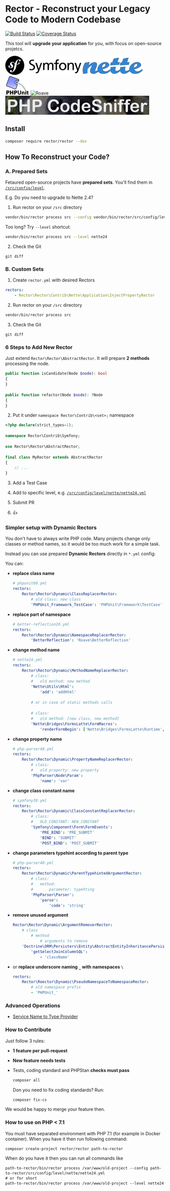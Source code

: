 # Rector - Reconstruct your Legacy Code to Modern Codebase

[![Build Status](https://img.shields.io/travis/RectorPHP/Rector/master.svg?style=flat-square)](https://travis-ci.org/RectorPHP/Rector)
[![Coverage Status](https://img.shields.io/coveralls/RectorPHP/Rector/master.svg?style=flat-square)](https://coveralls.io/github/RectorPHP/Rector?branch=master)

This tool will **upgrade your application** for you, with focus on open-source projetcs.

![Symfony](docs/symfony.png)
![Nette](docs/nette.png)
![PHPUnit](docs/phpunit.jpg)
![Roave](docs/roave.jpg)
![PHP_CodeSniffer](docs/codesniffer.jpg)


## Install

```bash
composer require rector/rector --dev
```

## How To Reconstruct your Code?

### A. Prepared Sets

Fetaured open-source projects have **prepared sets**. You'll find them in [`/src/config/level`](/src/config/level).

E.g. Do you need to upgrade to Nette 2.4?

1. Run rector on your `/src` directory

```bash
vendor/bin/rector process src --config vendor/bin/rector/src/config/level/nette/nette24.yml
```

Too long? Try `--level` shortcut:

```bash
vendor/bin/rector process src --level nette24
```

2. Check the Git

```
git diff
```


### B. Custom Sets

1. Create `rector.yml` with desired Rectors

```yml
rectors:
    - Rector\Rector\Contrib\Nette\Application\InjectPropertyRector
```

2. Run rector on your `/src` directory

```bash
vendor/bin/rector process src
```

3. Check the Git

```
git diff
```


### 6 Steps to Add New Rector

Just extend `Rector\Rector\AbstractRector`.
It will prepare **2 methods** processing the node.

```php
public function isCandidate(Node $node): bool
{
}

public function refactor(Node $node): ?Node
{
}
```

2. Put it under `namespace Rector\Contrib\<set>;` namespace

```php
<?php declare(strict_types=1);

namespace Rector\Contrib\Symfony;

use Rector\Rector\AbstractRector;

final class MyRector extends AbstractRector
{
    // ...
}
```

3. Add a Test Case

4. Add to specific level, e.g. [`/src/config/level/nette/nette24.yml`](/src/config/level/nette/nette24.yml)

5. Submit PR

6. :+1:


### Simpler setup with Dynamic Rectors

You don't have to always write PHP code. Many projects change only classes or method names, so it would be too much work for a simple task.

Instead you can use prepared **Dynamic Rectors** directly in `*.yml` config:

You can:

- **replace class name**

    ```yml
    # phpunit60.yml
    rectors:
        Rector\Rector\Dynamic\ClassReplacerRector:
            # old class: new class
            'PHPUnit_Framework_TestCase': 'PHPUnit\Framework\TestCase'
    ```

- **replace part of namespace**

    ```yml
    # better-reflection20.yml
    rectors:
        Rector\Rector\Dynamic\NamespaceReplacerRector:
            'BetterReflection': 'Roave\BetterReflection'
    ```

- **change method name**

    ```yml
    # nette24.yml
    rectors:
        Rector\Rector\Dynamic\MethodNameReplacerRector:
            # class:
            #   old method: new method
            'Nette\Utils\Html':
                'add': 'addHtml'

            # or in case of static methods calls

            # class:
            #   old method: [new class, new method]
            'Nette\Bridges\FormsLatte\FormMacros':
                'renderFormBegin': ['Nette\Bridges\FormsLatte\Runtime', 'renderFormBegin']
    ```

- **change property name**

    ```yml
    # php-parser40.yml
    rectors:
        Rector\Rector\Dynamic\PropertyNameReplacerRector:
            # class:
            #   old property: new property
            'PhpParser\Node\Param':
                'name': 'var'
    ```

- **change class constant name**

    ```yml
    # symfony30.yml
    rectors:
        Rector\Rector\Dynamic\ClassConstantReplacerRector:
            # class:
            #   OLD_CONSTANT: NEW_CONSTANT
            'Symfony\Component\Form\FormEvents':
                'PRE_BIND': 'PRE_SUBMIT'
                'BIND': 'SUBMIT'
                'POST_BIND': 'POST_SUBMIT'
    ```

- **change parameters typehint according to parent type**

    ```yml
    # php-parser40.yml
    rectors:
        Rector\Rector\Dynamic\ParentTypehintedArgumentRector:
            # class:
            #   method:
            #       parameter: typehting
            'PhpParser\Parser':
                'parse':
                    'code': 'string'
    ```

- **remove unused argument**

    ```yml
    Rector\Rector\Dynamic\ArgumentRemoverRector:
        # class
            # method
                # arguments to remove
        'Doctrine\ORM\Persisters\Entity\AbstractEntityInheritancePersister':
            'getSelectJoinColumnSQL':
                - 'className'
    ```

- or **replace underscore naming `_` with namespaces `\`**

    ```yml
    rectors:
        Rector\Roector\Dynamic\PseudoNamespaceToNamespaceRector:
            # old namespace prefix
            - 'PHPUnit_'
    ```


### Advanced Operations

- [Service Name to Type Provider](/docs/ServiceNameToTypeProvider.md)


### How to Contribute

Just follow 3 rules:

- **1 feature per pull-request**
- **New feature needs tests**
- Tests, coding standard and PHPStan **checks must pass**

    ```bash
    composer all
    ```

    Don you need to fix coding standards? Run:

    ```bash
    composer fix-cs
    ```

We would be happy to merge your feature then.


### How to use on PHP < 7.1

You must have separated environment with PHP 7.1 (for example in Docker container). When you have it then run following command:

```
composer create-project rector/rector path-to-rector
```

When do you have it then you can run all commands like

```
path-to-rector/bin/rector process /var/www/old-project --config path-to-rector/src/config/level/nette/nette24.yml
# or for short
path-to-rector/bin/rector process /var/www/old-project --level nette24
```

